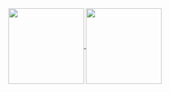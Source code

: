 
<!--
**Mehrnzv/Mehrnzv** is a ✨ _special_ ✨ repository because its `README.md` (this file) appears on your GitHub profile.

Here are some ideas to get you started:

- 🔭 I’m currently working on ...
- 🌱 I’m currently learning ...
- 👯 I’m looking to collaborate on ...
- 🤔 I’m looking for help with ...
- 💬 Ask me about ...
- 📫 How to reach me: ...
- 😄 Pronouns: ...
- ⚡ Fun fact: ...
-->

<a href="https://github.com/Mehrnzv/github-readme-stats">
  <img height=150 align="center" src="https://github-readme-stats.vercel.app/api?username=Mehrnzv&show_icons=true&theme=tokyonight" />
</a>
<a href="https://github.com/Mehrnzv/convoychat">
  <img height=150 align="center" src="https://github-readme-stats.vercel.app/api/top-langs?username=Mehrnzv&layout=compact&langs_count=8&theme=tokyonight" />
</a>
